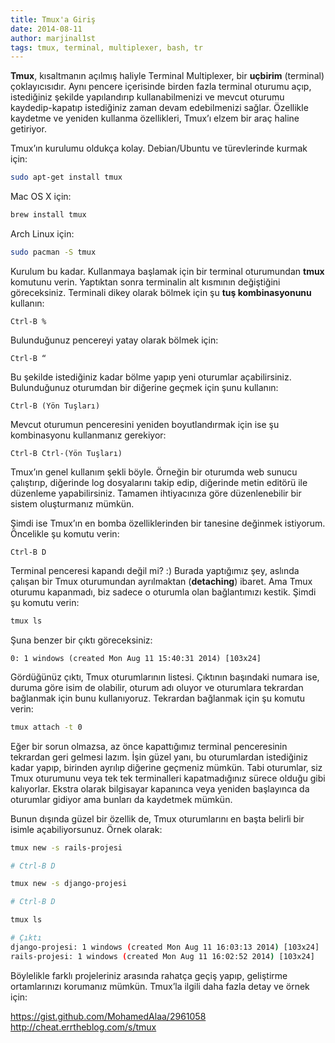```yaml
---
title: Tmux'a Giriş
date: 2014-08-11
author: marjinal1st
tags: tmux, terminal, multiplexer, bash, tr
---
```


**Tmux**, kısaltmanın açılmış haliyle Terminal Multiplexer, bir **uçbirim** (terminal) çoklayıcısıdır. Aynı pencere içerisinde birden fazla terminal oturumu açıp, istediğiniz şekilde yapılandırıp kullanabilmenizi ve mevcut oturumu kaydedip-kapatıp istediğiniz zaman devam edebilmenizi sağlar. Özellikle kaydetme ve yeniden kullanma özellikleri, Tmux’ı elzem bir araç haline getiriyor.

Tmux’ın kurulumu oldukça kolay. Debian/Ubuntu ve türevlerinde kurmak için:

```bash
sudo apt-get install tmux
```

Mac OS X için:

```bash
brew install tmux
```

Arch Linux için:

```bash
sudo pacman -S tmux
```

Kurulum bu kadar. Kullanmaya başlamak için bir terminal oturumundan **tmux** komutunu verin. Yaptıktan sonra terminalin alt kısmının değiştiğini göreceksiniz. Terminali dikey olarak bölmek için şu **tuş kombinasyonunu** kullanın:

```
Ctrl-B %
```

Bulunduğunuz pencereyi yatay olarak bölmek için:

```
Ctrl-B “
```

Bu şekilde istediğiniz kadar bölme yapıp yeni oturumlar açabilirsiniz. Bulunduğunuz oturumdan bir diğerine geçmek için şunu kullanın:

```
Ctrl-B (Yön Tuşları)
```
Mevcut oturumun penceresini yeniden boyutlandırmak için ise şu kombinasyonu kullanmanız gerekiyor:

```
Ctrl-B Ctrl-(Yön Tuşları)
```

Tmux’ın genel kullanım şekli böyle. Örneğin bir oturumda web sunucu çalıştırıp, diğerinde log dosyalarını takip edip, diğerinde metin editörü ile düzenleme yapabilirsiniz. Tamamen ihtiyacınıza göre düzenlenebilir bir sistem oluşturmanız mümkün.

Şimdi ise Tmux’ın en bomba özelliklerinden bir tanesine değinmek istiyorum. Öncelikle şu komutu verin:

```
Ctrl-B D
```

Terminal penceresi kapandı değil mi? :) Burada yaptığımız şey, aslında çalışan bir Tmux oturumundan ayrılmaktan (**detaching**) ibaret. Ama Tmux oturumu kapanmadı, biz sadece o oturumla olan bağlantımızı kestik. Şimdi şu komutu verin:

```bash
tmux ls
```

Şuna benzer bir çıktı göreceksiniz: 

```
0: 1 windows (created Mon Aug 11 15:40:31 2014) [103x24]
```

Gördüğünüz çıktı, Tmux oturumlarının listesi. Çıktının başındaki numara ise, duruma göre isim de olabilir, oturum adı oluyor ve oturumlara tekrardan bağlanmak için bunu kullanıyoruz. Tekrardan bağlanmak için şu komutu verin:

```bash
tmux attach -t 0
```

Eğer bir sorun olmazsa, az önce kapattığımız terminal penceresinin tekrardan geri gelmesi lazım. İşin güzel yanı, bu oturumlardan istediğiniz kadar yapıp, birinden ayrılıp diğerine geçmeniz mümkün. Tabi oturumlar, siz Tmux oturumunu veya tek tek terminalleri kapatmadığınız sürece olduğu gibi kalıyorlar. Ekstra olarak bilgisayar kapanınca veya yeniden başlayınca da oturumlar gidiyor ama bunları da kaydetmek mümkün.

Bunun dışında güzel bir özellik de, Tmux oturumlarını en başta belirli bir isimle açabiliyorsunuz. Örnek olarak:

```bash
tmux new -s rails-projesi

# Ctrl-B D

tmux new -s django-projesi

# Ctrl-B D

tmux ls

# Çıktı
django-projesi: 1 windows (created Mon Aug 11 16:03:13 2014) [103x24]
rails-projesi: 1 windows (created Mon Aug 11 16:02:52 2014) [103x24]
```

Böylelikle farklı projeleriniz arasında rahatça geçiş yapıp, geliştirme ortamlarınızı korumanız mümkün. Tmux’la ilgili daha fazla detay ve örnek için:

https://gist.github.com/MohamedAlaa/2961058
http://cheat.errtheblog.com/s/tmux


